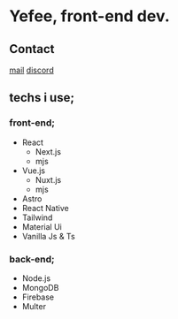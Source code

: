 # Yefee, front-end dev.

## Contact
[mail](mailto:findikliyavuzefe@gmail.com)
[discord](https://discord.com/users/420291800905940992)

## techs i use;

### front-end;
* React
  * Next.js
  * mjs
* Vue.js
  * Nuxt.js
  * mjs
* Astro
* React Native
* Tailwind
* Material Ui
* Vanilla Js & Ts

### back-end;
* Node.js
* MongoDB
* Firebase
* Multer
